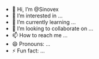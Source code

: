 - 👋 Hi, I’m @Sinovex
- 👀 I’m interested in ...
- 🌱 I’m currently learning ...
- 💞️ I’m looking to collaborate on ...
- 📫 How to reach me ...
- 😄 Pronouns: ...
- ⚡ Fun fact: ...

<!---
Sinovex/Sinovex is a ✨ special ✨ repository because its `README.md` (this file) appears on your GitHub profile.
You can click the Preview link to take a look at your changes.
--->
